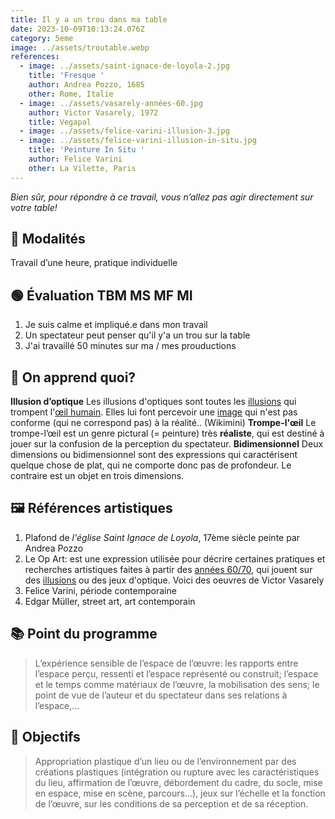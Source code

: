 ```yaml
---
title: Il y a un trou dans ma table
date: 2023-10-09T10:13:24.076Z
category: 5eme
image: ../assets/troutable.webp
references:
  - image: ../assets/saint-ignace-de-loyola-2.jpg
    title: 'Fresque '
    author: Andrea Pozzo, 1685
    other: Rome, Italie
  - image: ../assets/vasarely-années-60.jpg
    author: Victor Vasarely, 1972
    title: Vegapal
  - image: ../assets/felice-varini-illusion-3.jpg
  - image: ../assets/felice-varini-illusion-in-situ.jpg
    title: 'Peinture In Situ '
    author: Felice Varini
    other: La Vilette, Paris
---
```


_Bien sûr, pour répondre à ce travail, vous n’allez pas agir directement sur votre table!_

## **👀 Modalités**

Travail d’une heure, pratique individuelle

## 🟢 Évaluation TBM MS MF MI

1. Je suis calme et impliqué.e dans mon travail
2. Un spectateur peut penser qu'il y'a un trou sur la table
3. J'ai travaillé 50 minutes sur ma / mes prouductions

## 🧐 On apprend quoi?

**Illusion d’optique** Les illusions d'optiques sont toutes les [illusions](https://fr.wikimini.org/w/index.php?title=Illusion&action=edit&redlink=1) qui trompent l'[œil humain](https://fr.wikimini.org/wiki/%C5%92il). Elles lui font percevoir une [image](https://fr.wikimini.org/wiki/Image) qui n'est pas conforme (qui ne correspond pas) à la réalité.. (Wikimini)
**Trompe-l'œil** Le trompe-l’œil est un genre pictural (= peinture) très **réaliste**, qui est destiné à jouer sur la confusion de la perception du spectateur.
**Bidimensionnel** Deux dimensions ou bidimensionnel sont des expressions qui caractérisent quelque chose de plat, qui ne comporte donc pas de profondeur. Le contraire est un objet en trois dimensions.

## 🖼 Références artistiques

1. Plafond de _l'église Saint Ignace de Loyola_, 17ème siècle peinte par Andrea Pozzo
2. Le Op Art: est une expression utilisée pour décrire certaines pratiques et recherches artistiques faites à partir des [années 60/70](https://fr.wikipedia.org/wiki/Ann%C3%A9es_1960), qui jouent sur des [illusions](https://fr.wikipedia.org/wiki/Illusion_optique) ou des jeux d'optique. Voici des oeuvres de Victor Vasarely
3. Felice Varini, période contemporaine
4. Edgar Müller, street art, art contemporain

## 📚 Point du programme

> L’expérience sensible de l’espace de l’œuvre: les rapports entre l’espace perçu, ressenti et l’espace représenté ou construit; l’espace et le temps comme matériaux de l’œuvre, la mobilisation des sens; le point de vue de l’auteur et du spectateur dans ses relations à l’espace,...

## 🏁 Objectifs

> Appropriation plastique d’un lieu ou de l’environnement par des créations plastiques (intégration ou rupture avec les caractéristiques du lieu, affirmation de l’œuvre, débordement du cadre, du socle, mise en espace, mise en scène, parcours...), jeux sur l’échelle et la fonction de l’œuvre, sur les conditions de sa perception et de sa réception.
